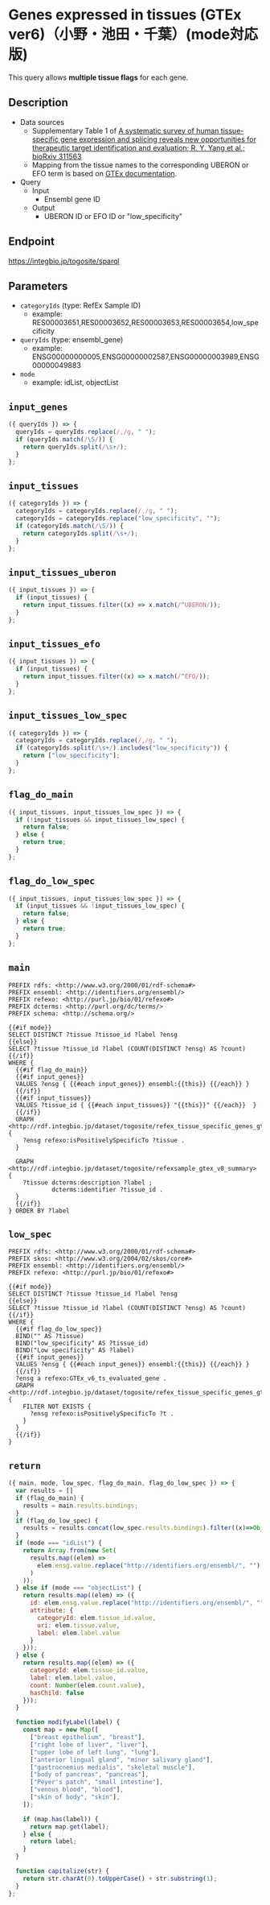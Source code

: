 # Genes expressed in tissues (GTEx ver6)（小野・池田・千葉）(mode対応版)
This query allows **multiple tissue flags** for each gene.

## Description

- Data sources
    - Supplementary Table 1 of [A systematic survey of human tissue-specific gene expression and splicing reveals new opportunities for therapeutic target identification and evaluation; R. Y. Yang et al.; bioRxiv 311563](https://doi.org/10.1101/311563)
    - Mapping from the tissue names to the corresponding UBERON or EFO term is based on [GTEx documentation](https://gtexportal.org/home/samplingSitePage).
- Query
    - Input
        - Ensembl gene ID
    - Output
        - UBERON ID or EFO ID or "low_specificity"

## Endpoint

https://integbio.jp/togosite/sparql

## Parameters
* `categoryIds` (type: RefEx Sample ID)
  * example: RES00003651,RES00003652,RES00003653,RES00003654,low_specificity
* `queryIds` (type: ensembl_gene)
  * example: ENSG00000000005,ENSG00000002587,ENSG00000003989,ENSG00000049883
* `mode`
  * example: idList, objectList

## `input_genes`
```javascript
({ queryIds }) => {
  queryIds = queryIds.replace(/,/g, " ");
  if (queryIds.match(/\S/)) {
    return queryIds.split(/\s+/);
  }
};
```

## `input_tissues`
```javascript
({ categoryIds }) => {
  categoryIds = categoryIds.replace(/,/g, " ");
  categoryIds = categoryIds.replace("low_specificity", "");
  if (categoryIds.match(/\S/)) {
    return categoryIds.split(/\s+/);
  }
};
```

## `input_tissues_uberon`
```javascript
({ input_tissues }) => {
  if (input_tissues) {
    return input_tissues.filter((x) => x.match(/^UBERON/));
  }
};
```

## `input_tissues_efo`
```javascript
({ input_tissues }) => {
  if (input_tissues) {
    return input_tissues.filter((x) => x.match(/^EFO/));
  }
};
```

## `input_tissues_low_spec`
```javascript
({ categoryIds }) => {
  categoryIds = categoryIds.replace(/,/g, " ");
  if (categoryIds.split(/\s+/).includes("low_specificity")) {
    return ["low_specificity"];
  }
};
```

## `flag_do_main`
```javascript
({ input_tissues, input_tissues_low_spec }) => {
  if (!input_tissues && input_tissues_low_spec) {
    return false;
  } else {
    return true;
  }
};
```

## `flag_do_low_spec`
```javascript
({ input_tissues, input_tissues_low_spec }) => {
  if (input_tissues && !input_tissues_low_spec) {
    return false;
  } else {
    return true;
  }
};
```

## `main`
```sparql
PREFIX rdfs: <http://www.w3.org/2000/01/rdf-schema#>
PREFIX ensembl: <http://identifiers.org/ensembl/>
PREFIX refexo: <http://purl.jp/bio/01/refexo#>
PREFIX dcterms: <http://purl.org/dc/terms/>
PREFIX schema: <http://schema.org/>

{{#if mode}}
SELECT DISTINCT ?tissue ?tissue_id ?label ?ensg
{{else}}
SELECT ?tissue ?tissue_id ?label (COUNT(DISTINCT ?ensg) AS ?count)
{{/if}}
WHERE {
  {{#if flag_do_main}}
  {{#if input_genes}}
  VALUES ?ensg { {{#each input_genes}} ensembl:{{this}} {{/each}} }
  {{/if}}
  {{#if input_tissues}}
  VALUES ?tissue_id { {{#each input_tissues}} "{{this}}" {{/each}}  }
  {{/if}}
  GRAPH <http://rdf.integbio.jp/dataset/togosite/refex_tissue_specific_genes_gtex_v6_refexsample> {
    ?ensg refexo:isPositivelySpecificTo ?tissue .
  }

  GRAPH <http://rdf.integbio.jp/dataset/togosite/refexsample_gtex_v8_summary> {
    ?tissue dcterms:description ?label ;
            dcterms:identifier ?tissue_id .
  }
  {{/if}}
} ORDER BY ?label
```

## `low_spec`
```sparql
PREFIX rdfs: <http://www.w3.org/2000/01/rdf-schema#>
PREFIX skos: <http://www.w3.org/2004/02/skos/core#>
PREFIX ensembl: <http://identifiers.org/ensembl/>
PREFIX refexo: <http://purl.jp/bio/01/refexo#>

{{#if mode}}
SELECT DISTINCT ?tissue ?tissue_id ?label ?ensg
{{else}}
SELECT ?tissue ?tissue_id ?label (COUNT(DISTINCT ?ensg) AS ?count)
{{/if}}
WHERE {
  {{#if flag_do_low_spec}}
  BIND("" AS ?tissue)
  BIND("low_specificity" AS ?tissue_id)
  BIND("Low specificity" AS ?label)
  {{#if input_genes}}
  VALUES ?ensg { {{#each input_genes}} ensembl:{{this}} {{/each}} }
  {{/if}}
  ?ensg a refexo:GTEx_v6_ts_evaluated_gene .
  GRAPH <http://rdf.integbio.jp/dataset/togosite/refex_tissue_specific_genes_gtex_v6> {
    FILTER NOT EXISTS {
      ?ensg refexo:isPositivelySpecificTo ?t .
    }
  }
  {{/if}}
}
```

## `return`

```javascript
({ main, mode, low_spec, flag_do_main, flag_do_low_spec }) => {
  var results = []
  if (flag_do_main) {
    results = main.results.bindings;
  }
  if (flag_do_low_spec) {
    results = results.concat(low_spec.results.bindings).filter((x)=>Object.keys(x).length!=0);
  }
  if (mode === "idList") {
    return Array.from(new Set(
      results.map((elem) =>
        elem.ensg.value.replace("http://identifiers.org/ensembl/", "")
      )
    ));
  } else if (mode === "objectList") {
    return results.map((elem) => ({
      id: elem.ensg.value.replace("http://identifiers.org/ensembl/", ""),
      attribute: {
        categoryId: elem.tissue_id.value,
        uri: elem.tissue.value,
        label: elem.label.value
      }
    }));
  } else {
    return results.map((elem) => ({
      categoryId: elem.tissue_id.value,
      label: elem.label.value,
      count: Number(elem.count.value),
      hasChild: false
    }));
  }

  function modifyLabel(label) {
    const map = new Map([
      ["breast epithelium", "breast"],
      ["right lobe of liver", "liver"],
      ["upper lobe of left lung", "lung"],
      ["anterior lingual gland", "minor salivary gland"],
      ["gastrocnemius medialis", "skeletal muscle"],
      ["body of pancreas", "pancreas"],
      ["Peyer's patch", "small intestine"],
      ["venous blood", "blood"],
      ["skin of body", "skin"],
    ]);

    if (map.has(label)) {
      return map.get(label);
    } else {
      return label;
    }
  }

  function capitalize(str) {
    return str.charAt(0).toUpperCase() + str.substring(1);
  }
};
```
